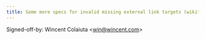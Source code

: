 ```yaml
---
title: Some more specs for invalid missing external link targets (wikitext, dcce3be)
---
```


Signed-off-by: Wincent Colaiuta &lt;win@wincent.com&gt;
